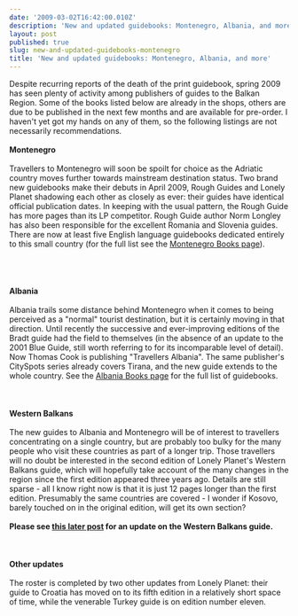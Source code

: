 ```yaml
---
date: '2009-03-02T16:42:00.010Z'
description: 'New and updated guidebooks: Montenegro, Albania, and more'
layout: post
published: true
slug: new-and-updated-guidebooks-montenegro
title: 'New and updated guidebooks: Montenegro, Albania, and more'
---
```


Despite recurring reports of the death of the print guidebook, spring 2009 has seen plenty of activity among publishers of guides to the Balkan Region. Some of the books listed below are already in the shops, others are due to be published in the next few months and are available for pre-order. I haven't yet got my hands on any of them, so the following listings are not necessarily recommendations.<br />
<br />
<span style="font-weight: bold;">Montenegro</span><br />
<br />
Travellers to Montenegro will soon be spoilt for choice as the Adriatic country moves further towards mainstream destination status. Two brand new guidebooks make their debuts in April 2009, Rough Guides and Lonely Planet shadowing each other as closely as ever: their guides have identical official publication dates. In keeping with the usual pattern, the Rough Guide has more pages than its LP competitor. Rough Guide author Norm Longley has also been responsible for the excellent Romania and Slovenia guides. There are now at least five English language guidebooks dedicated entirely to this small country (for the full list see the <a href="http://www.balkanology.com/montenegro/books.html">Montenegro Books page</a>).<br />
<br />
<br />
<br />
<br />
<span style="font-weight: bold;">Albania</span><br />
<br />
Albania trails some distance behind Montenegro when it comes to being perceived as a "normal" tourist destination, but it is certainly moving in that direction. Until recently the successive and ever-improving editions of the Bradt guide had the field to themselves (in the absence of an update to the 2001 Blue Guide, still worth referring to for its incomparable level of detail). Now Thomas Cook is publishing "Travellers Albania". The same publisher's CitySpots series already covers Tirana, and the new guide extends to the whole country. See the <a href="http://www.balkanology.com/albania/books.html">Albania Books page</a> for the full list of guidebooks.<br />
<br />
<br />
<br />
<span style="font-weight: bold;">Western Balkans</span><br />
<br />
The new guides to Albania and Montenegro will be of interest to travellers concentrating on a single country, but are probably too bulky for the many people who visit these countries as part of a longer trip. Those travellers will no doubt be interested in the second edition of Lonely Planet's Western Balkans guide, which will hopefully take account of the many changes in the region since the first edition appeared three years ago. Details are still sparse - all I know right now is that it is just 12 pages longer than the first edition. Presumably the same countries are covered - I wonder if Kosovo, barely touched on in the original edition, will get its own section? <br />
<br />
<strong>Please see <a href="http://www.balkanology.com/blog/2009/08/whats-new-in-lonely-planets-western.html">this later post</a> for an update on the Western Balkans guide.</strong><br />
<br />
<br />
<br />
<span style="font-weight: bold;">Other updates</span><br />
<br />
The roster is completed by two other updates from Lonely Planet: their guide to Croatia has moved on to its fifth edition in a relatively short space of time, while the venerable Turkey guide is on edition number eleven.<br />
<br />
<br />